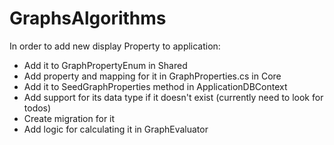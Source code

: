 # GraphsAlgorithms

In order to add new display Property to application:
- Add it to GraphPropertyEnum in Shared
- Add property and mapping for it in GraphProperties.cs in Core
- Add it to SeedGraphProperties method in ApplicationDBContext
- Add support for its data type if it doesn't exist (currently need to look for todos)
- Create migration for it
- Add logic for calculating it in GraphEvaluator